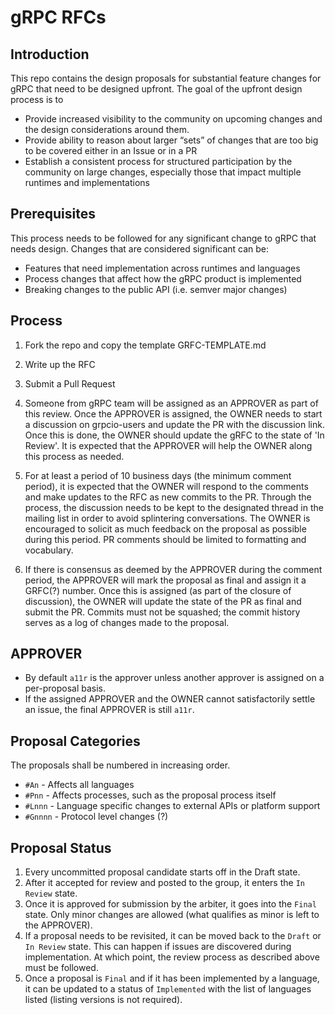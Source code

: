# gRPC RFCs
## Introduction
This repo contains the design proposals for substantial feature changes for
gRPC that need to be designed upfront. The goal of the upfront design process 
is to
- Provide increased visibility to the community on upcoming changes and the design considerations around them.
- Provide ability to reason about larger “sets” of changes that are too big to be covered either in an Issue or in a PR
- Establish a consistent process for structured participation by the community on large changes, especially those that impact multiple runtimes and implementations

## Prerequisites
This process needs to be followed for any significant change to gRPC that 
needs design. 
Changes that are considered significant can be:
- Features that need implementation across runtimes and languages
- Process changes that affect how the gRPC product is implemented
- Breaking changes to the public API (i.e. semver major changes)

## Process
1. Fork the repo and copy the template GRFC-TEMPLATE.md
1. Write up the RFC
1. Submit a Pull Request
1. Someone from gRPC team will be assigned as an APPROVER as part of this
review. Once the APPROVER is assigned, the OWNER needs to start a discussion on
grpcio-users and update the PR with the discussion link. Once this is done, the OWNER should update the gRFC to the state of 'In Review'. It is expected that
the APPROVER will help the OWNER along this process as needed. 

1. For at least a period of 10 business days (the minimum comment period), it is 
expected that the OWNER will respond to the comments and make updates to the 
RFC as new commits to the PR. Through the process, the discussion needs to be 
kept to the designated thread in the mailing list in order to avoid splintering
conversations. The OWNER is encouraged to solicit as much feedback on the 
proposal as possible during this period. PR comments should be limited to 
formatting and vocabulary. 
1. If there is consensus as deemed by the APPROVER during the comment period, the APPROVER will mark the proposal as final and assign it a GRFC(?) number. Once this is assigned (as part of the closure of discussion), the OWNER will update the state of the PR as final and submit the PR. Commits must not be squashed; the commit history serves as a log of changes made to the proposal.

## APPROVER
- By default ``a11r`` is the approver unless another approver is assigned on a per-proposal basis. 
- If the assigned APPROVER and the OWNER cannot satisfactorily settle an issue, the final APPROVER is still ``a11r``.

## Proposal Categories
The proposals shall be numbered in increasing order.

- ``#An`` - Affects all languages
- ``#Pnn`` - Affects processes, such as the proposal process itself
- ``#Lnnn`` - Language specific changes to external APIs or platform support
- ``#Gnnnn`` - Protocol level changes (?)

## Proposal Status
1. Every uncommitted proposal candidate starts off in the Draft state.
1. After it accepted for review and posted to the group, it enters the
``In Review`` state.
1. Once it is approved for submission by the arbiter, it goes into the 
``Final`` state. Only minor changes are allowed (what qualifies as minor is left to the APPROVER).
1. If a proposal needs to be revisited, it can be moved back to the ``Draft``
or ``In Review`` state. This can happen if issues are discovered during 
implementation. At which point, the review process as described above must be
followed.
1. Once a proposal is ``Final`` and if it has been implemented by a language, 
it can be updated to a status of ``Implemented`` with the list of languages 
listed (listing versions is not required).



